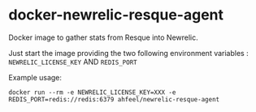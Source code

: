 # docker-newrelic-resque-agent

Docker image to gather stats from Resque into Newrelic.

Just start the image providing the two following environment variables : `NEWRELIC_LICENSE_KEY` AND `REDIS_PORT`

Example usage:
```
docker run --rm -e NEWRELIC_LICENSE_KEY=XXX -e REDIS_PORT=redis://redis:6379 ahfeel/newrelic-resque-agent
```
